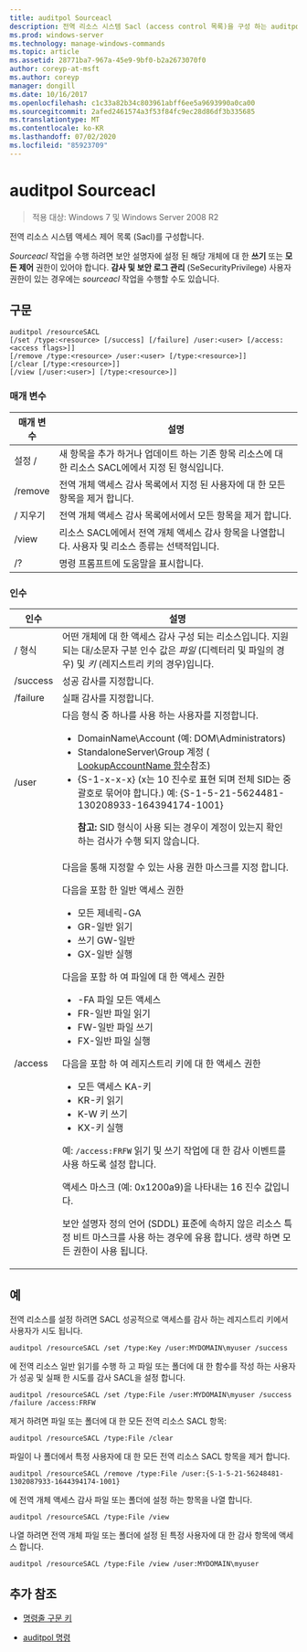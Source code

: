 ```yaml
---
title: auditpol Sourceacl
description: 전역 리소스 시스템 Sacl (access control 목록)을 구성 하는 auditpol Sourceacl 명령에 대 한 참조 문서입니다.
ms.prod: windows-server
ms.technology: manage-windows-commands
ms.topic: article
ms.assetid: 28771ba7-967a-45e9-9bf0-b2a2673070f0
author: coreyp-at-msft
ms.author: coreyp
manager: dongill
ms.date: 10/16/2017
ms.openlocfilehash: c1c33a82b34c803961abff6ee5a9693990a0ca00
ms.sourcegitcommit: 2afed2461574a3f53f84fc9ec28d86df3b335685
ms.translationtype: MT
ms.contentlocale: ko-KR
ms.lasthandoff: 07/02/2020
ms.locfileid: "85923709"
---
```

# <a name="auditpol-resourcesacl"></a>auditpol Sourceacl

> 적용 대상: Windows 7 및 Windows Server 2008 R2

전역 리소스 시스템 액세스 제어 목록 (Sacl)를 구성합니다.

*Sourceacl* 작업을 수행 하려면 보안 설명자에 설정 된 해당 개체에 대 한 **쓰기** 또는 **모든 제어** 권한이 있어야 합니다. **감사 및 보안 로그 관리** (SeSecurityPrivilege) 사용자 권한이 있는 경우에는 *sourceacl* 작업을 수행할 수도 있습니다.

## <a name="syntax"></a>구문

```
auditpol /resourceSACL
[/set /type:<resource> [/success] [/failure] /user:<user> [/access:<access flags>]]
[/remove /type:<resource> /user:<user> [/type:<resource>]]
[/clear [/type:<resource>]]
[/view [/user:<user>] [/type:<resource>]]
```

### <a name="parameters"></a>매개 변수

| 매개 변수 | 설명 |
| --------- | ----------- |
| 설정 / | 새 항목을 추가 하거나 업데이트 하는 기존 항목 리소스에 대 한 리소스 SACL에에서 지정 된 형식입니다. |
| /remove | 전역 개체 액세스 감사 목록에서 지정 된 사용자에 대 한 모든 항목을 제거 합니다. |
| / 지우기 | 전역 개체 액세스 감사 목록에서에서 모든 항목을 제거 합니다.|
| /view | 리소스 SACL에에서 전역 개체 액세스 감사 항목을 나열합니다. 사용자 및 리소스 종류는 선택적입니다. |
| /? | 명령 프롬프트에 도움말을 표시합니다. |

### <a name="arguments"></a>인수

| 인수 | 설명 |
| -------- | ----------- |
| / 형식 | 어떤 개체에 대 한 액세스 감사 구성 되는 리소스입니다. 지원 되는 대/소문자 구분 인수 값은 *파일* (디렉터리 및 파일의 경우) 및 *키* (레지스트리 키의 경우)입니다. |
| /success | 성공 감사를 지정합니다. |
| /failure | 실패 감사를 지정합니다. |
| /user | 다음 형식 중 하나를 사용 하는 사용자를 지정합니다.<ul><li> DomainName\Account (예: DOM\Administrators)</li><li>StandaloneServer\Group 계정 ( [LookupAccountName 함수](https://docs.microsoft.com/windows/win32/api/winbase/nf-winbase-lookupaccountnamea)참조)</li><li>{S-1-x-x-x} (x는 10 진수로 표현 되며 전체 SID는 중괄호로 묶어야 합니다.) 예: {S-1-5-21-5624481-130208933-164394174-1001}<p>**참고:** SID 형식이 사용 되는 경우이 계정이 있는지 확인 하는 검사가 수행 되지 않습니다.</li></ul> |
| /access | 다음을 통해 지정할 수 있는 사용 권한 마스크를 지정 합니다.<p>다음을 포함 한 일반 액세스 권한<ul><li>모든 제네릭-GA</li><li>GR-일반 읽기</li><li>쓰기 GW-일반</li><li>GX-일반 실행</li></ul><p>다음을 포함 하 여 파일에 대 한 액세스 권한<ul><li>-FA 파일 모든 액세스</li><li>FR-일반 파일 읽기</li><li>FW-일반 파일 쓰기</li><li>FX-일반 파일 실행</li></ul><p>다음을 포함 하 여 레지스트리 키에 대 한 액세스 권한<ul><li>모든 액세스 KA-키</li><li>KR-키 읽기</li><li>K-W 키 쓰기</li><li>KX-키 실행</li></ul><p>예: `/access:FRFW` 읽기 및 쓰기 작업에 대 한 감사 이벤트를 사용 하도록 설정 합니다.<p>액세스 마스크 (예: 0x1200a9)을 나타내는 16 진수 값입니다.<p>보안 설명자 정의 언어 (SDDL) 표준에 속하지 않은 리소스 특정 비트 마스크를 사용 하는 경우에 유용 합니다. 생략 하면 모든 권한이 사용 됩니다. |

## <a name="examples"></a>예

전역 리소스를 설정 하려면 SACL 성공적으로 액세스를 감사 하는 레지스트리 키에서 사용자가 시도 됩니다.

```
auditpol /resourceSACL /set /type:Key /user:MYDOMAIN\myuser /success
```

에 전역 리소스 일반 읽기를 수행 하 고 파일 또는 폴더에 대 한 함수를 작성 하는 사용자가 성공 및 실패 한 시도를 감사 SACL을 설정 합니다.

```
auditpol /resourceSACL /set /type:File /user:MYDOMAIN\myuser /success /failure /access:FRFW
```

제거 하려면 파일 또는 폴더에 대 한 모든 전역 리소스 SACL 항목:

```
auditpol /resourceSACL /type:File /clear
```

파일이 나 폴더에서 특정 사용자에 대 한 모든 전역 리소스 SACL 항목을 제거 합니다.

```
auditpol /resourceSACL /remove /type:File /user:{S-1-5-21-56248481-1302087933-1644394174-1001}
```

에 전역 개체 액세스 감사 파일 또는 폴더에 설정 하는 항목을 나열 합니다.

```
auditpol /resourceSACL /type:File /view
```

나열 하려면 전역 개체 파일 또는 폴더에 설정 된 특정 사용자에 대 한 감사 항목에 액세스 합니다.

```
auditpol /resourceSACL /type:File /view /user:MYDOMAIN\myuser
```

## <a name="additional-references"></a>추가 참조

- [명령줄 구문 키](command-line-syntax-key.md)

- [auditpol 명령](auditpol.md)
